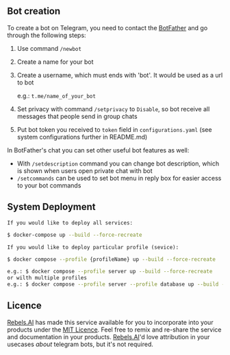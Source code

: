 ## Bot creation
To create a bot on Telegram, you need to contact the [BotFather](https://telegram.me/BotFather) and go through the following steps:
1. Use command `/newbot`
2. Create a name for your bot
3. Create a username, which must ends with 'bot'. It would be used as a url to bot

    e.g.: `t.me/name_of_your_bot`
4. Set privacy with command `/setprivacy` to `Disable`, so bot receive all messages that people send in group chats
5. Put bot token you received to `token` field in `configurations.yaml` (see system configurations further in README.md)

In BotFather's chat you can set other useful bot features as well:
- With `/setdescription` command you can change bot description, which is shown when users open private chat with bot
- `/setcommands` can be used to set bot menu in reply box for easier access to your bot commands

## System Deployment
``
If you would like to deploy all services:
``

```bash
$ docker-compose up --build --force-recreate
```

``
If you would like to deploy particular profile (sevice):
``

```bash
$ docker compose --profile {profileName} up --build --force-recreate 
```
```bash
e.g.: $ docker compose --profile server up --build --force-recreate
or wilth multiple profiles
e.g.: $ docker compose --profile server --profile database up --build --force-recreate
```


## Licence
[Rebels.AI](https://rebels.ai) has made this service available for you to incorporate into your products under the [MIT Licence](https://mit-license.org). Feel free to remix and re-share the service and documentation in your products.
[Rebels.AI](https://rebels.ai)'d love attribution in your usecases *about* telegram bots, but it's not required.
